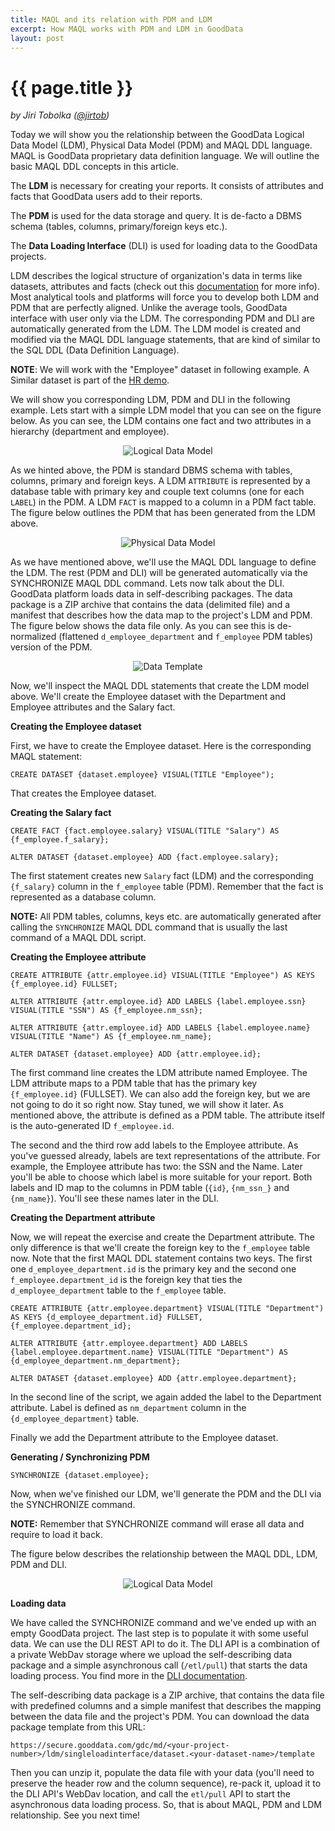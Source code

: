 ```yaml
---
title: MAQL and its relation with PDM and LDM
excerpt: How MAQL works with PDM and LDM in GoodData
layout: post
---
```


# {{ page.title }}
_by Jiri Tobolka ([@jirtob](http://twitter.com/jirtob))_

Today we will show you the relationship between the GoodData Logical Data Model (LDM), Physical Data Model (PDM) and MAQL DDL language. MAQL is GoodData proprietary data definition language. We will outline the basic MAQL DDL concepts in this article.

The **LDM** is necessary for creating your reports. It consists of attributes and facts that GoodData users add to their reports. 

The **PDM** is used for the data storage and query. It is de-facto a DBMS schema (tables, columns, primary/foreign keys etc.).

The **Data Loading Interface** (DLI) is used for loading data to the GoodData projects.

LDM describes the logical structure of organization's data in terms like datasets, attributes and facts (check out this [documentation](http://developer.gooddata.com/api/maql-ddl.html) for more info). Most analytical tools and platforms will force you to develop both LDM and PDM that are perfectly aligned. Unlike the average tools, GoodData interface with user only via the LDM. The corresponding PDM and DLI are automatically generated from the LDM. The LDM model is created and modified via the MAQL DDL language statements, that are kind of similar to the SQL DDL (Data Definition Language).

**NOTE**: We will work with the "Employee" dataset in following example. A Similar dataset is part of the [HR demo](http://developer.gooddata.com/gooddata-cl/examples/hr/).

We will show you corresponding LDM, PDM and DLI in the following example. Lets start with a simple LDM model that you can see on the figure below. As you can see, the LDM contains one fact and two attributes in a hierarchy (department and employee).

<p>
<center><img src="{{ site.root }}/images/posts/ldm-model.png" alt="Logical Data Model"></center>
</p>

As we hinted above, the PDM is standard DBMS schema with tables, columns, primary and foreign keys. A LDM `ATTRIBUTE` is represented by a database table with primary key and couple text columns (one for each `LABEL`) in the PDM. A LDM `FACT` is mapped to a column in a PDM fact table. The figure below outlines the PDM that has been generated from the LDM above.

<p>
<center><img src="{{ site.root }}/images/posts/pdm-model.png" alt="Physical Data Model"></center>
</p>

As we have mentioned above, we'll use the MAQL DDL language to define the LDM. The rest (PDM and DLI) will be generated automatically via the SYNCHRONIZE MAQL DDL command. Lets now talk about the DLI. GoodData platform loads data in self-describing packages. The data package is a ZIP archive that contains the data (delimited file) and a manifest that describes how the data map to the project's LDM and PDM. The figure below shows the data file only. As you can see this is de-normalized (flattened `d_employee_department` and `f_employee` PDM tables) version of the PDM.

<p>
<center><img src="{{ site.root }}/images/posts/data-template.png" alt="Data Template"></center>
</p>

Now, we'll inspect the MAQL DDL statements that create the LDM model above. We'll create the Employee dataset with the Department and Employee attributes and the Salary fact.

**Creating the Employee dataset**

First, we have to create the Employee dataset. Here is the corresponding MAQL statement:

`CREATE DATASET {dataset.employee} VISUAL(TITLE "Employee");`

That creates the Employee dataset.

**Creating the Salary fact**

`CREATE FACT {fact.employee.salary} VISUAL(TITLE "Salary") AS {f_employee.f_salary};`

`ALTER DATASET {dataset.employee} ADD {fact.employee.salary};`

The first statement creates new `Salary` fact (LDM) and the corresponding `{f_salary}` column in the `f_employee` table (PDM). Remember that the fact is represented as a database column.

**NOTE:** All PDM tables, columns, keys etc. are automatically generated after calling the `SYNCHRONIZE` MAQL DDL command that is usually the last command of a MAQL DDL script.  

**Creating the Employee attribute**

`CREATE ATTRIBUTE {attr.employee.id} VISUAL(TITLE "Employee") AS KEYS {f_employee.id} FULLSET;`

`ALTER ATTRIBUTE {attr.employee.id} ADD LABELS {label.employee.ssn} VISUAL(TITLE "SSN") AS {f_employee.nm_ssn};`

`ALTER ATTRIBUTE {attr.employee.id} ADD LABELS {label.employee.name} VISUAL(TITLE "Name") AS {f_employee.nm_name};`

`ALTER DATASET {dataset.employee} ADD {attr.employee.id};`

The first command line creates the LDM attribute named Employee. The LDM attribute maps to a PDM table that has the primary key `{f_employee.id}` (FULLSET). We can also add the foreign key, but we are not going to do it so right now. Stay tuned, we will show it later. As mentioned above, the attribute is defined as a PDM table. The attribute itself is the auto-generated ID `f_employee.id`.

The second and the third row add labels to the Employee attribute. As you've guessed already, labels are text representations of the attribute. For example, the Employee attribute has two: the SSN and the Name. Later you'll be able to choose which label is more suitable for your report. Both labels and ID map to the columns in PDM table (`{id}`, `{nm_ssn_}` and `{nm_name}`). You'll see these names later in the DLI.

**Creating the Department attribute**

Now, we will repeat the exercise and create the Department attribute. The only difference is that we'll create the foreign key to the `f_employee` table now. Note that the first MAQL DDL statement contains two keys. The first one `d_employee_department.id` is the primary key and the second one `f_employee.department_id` is the foreign key that ties the `d_employee_department` table to the `f_employee` table.

`CREATE ATTRIBUTE {attr.employee.department} VISUAL(TITLE "Department") AS KEYS {d_employee_department.id} FULLSET, {f_employee.department_id};`

`ALTER ATTRIBUTE {attr.employee.department} ADD LABELS {label.employee.department.name} VISUAL(TITLE "Department") AS {d_employee_department.nm_department};`

`ALTER DATASET {dataset.employee} ADD {attr.employee.department};`

In the second line of the script, we again added the label to the Department attribute. Label is defined as `nm_department` column in the `{d_employee_department}` table. 

Finally we add the Department attribute to the Employee dataset.

**Generating / Synchronizing PDM**

`SYNCHRONIZE {dataset.employee};`

Now, when we've finished our LDM, we'll generate the PDM and the DLI via the SYNCHRONIZE command.

**NOTE:** Remember that SYNCHRONIZE command will erase all data and require to load it back.

The figure below describes the relationship between the MAQL DDL, LDM, PDM and DLI.

<p>
<center><img src="{{ site.root }}/images/posts/maql-generating.png" alt="Logical Data Model"></center>
</p>

**Loading data**

We have called the SYNCHRONIZE command and we've ended up with an empty GoodData project. The last step is to populate it with some useful data. We can use the DLI REST API to do it. The DLI API is a combination of a private WebDav storage where we upload the self-describing data package and a simple asynchronous call (`/etl/pull`) that starts the data loading process. You find more in the [DLI documentation](http://developer.gooddata.com/api/#data).

The self-describing data package is a ZIP archive, that contains the data file with predefined columns and a simple manifest that describes the mapping between the data file and the project's PDM. You can download the data package template from this URL:

`https://secure.gooddata.com/gdc/md/<your-project-number>/ldm/singleloadinterface/dataset.<your-dataset-name>/template`

Then you can unzip it, populate the data file with your data (you'll need to preserve the header row and the column sequence), re-pack it, upload it to the DLI API's WebDav location, and call the `etl/pull` API to start the asynchronous data loading process. So, that is about MAQL, PDM and LDM relationship. See you next time!

